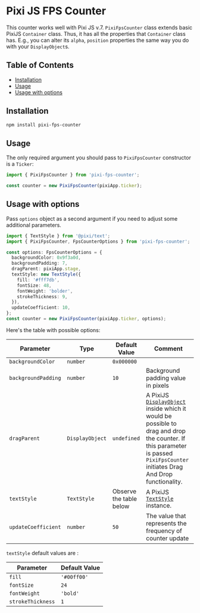 # Pixi JS FPS Counter

This counter works well with Pixi JS v.7. `PixiFpsCounter` class extends basic PixiJS `Container` class. Thus, it has
all the properties that `Container` class has. E.g., you can alter its `alpha`, `position` properties the same way you
do with your `DisplayObject`s.

## Table of Contents

- [Installation](#installation)
- [Usage](#usage)
- [Usage with options](#usage-with-options)

## Installation

```bash
npm install pixi-fps-counter
```

## Usage

The only required argument you should pass to `PixiFpsCounter` constructor is a `Ticker`:

```typescript
import { PixiFpsCounter } from 'pixi-fps-counter';

const counter = new PixiFpsCounter(pixiApp.ticker);
```

## Usage with options

Pass `options` object as a second argument if you need to adjust some additional parameters.

```typescript
import { TextStyle } from '@pixi/text';
import { PixiFpsCounter, FpsCounterOptions } from 'pixi-fps-counter';

const options: FpsCounterOptions = {
  backgroundColor: 0x9f3a0d,
  backgroundPadding: 7,
  dragParent: pixiApp.stage,
  textStyle: new TextStyle({
    fill: '#fff7db',
    fontSize: 48,
    fontWeight: 'bolder',
    strokeThickness: 9,
  }),
  updateCoefficient: 10,
};
const counter = new PixiFpsCounter(pixiApp.ticker, options);
```

Here's the table with possible options:

| Parameter           | Type            | Default Value           | Comment                                                                                                                                                                                                                                      |
|---------------------|-----------------|-------------------------|----------------------------------------------------------------------------------------------------------------------------------------------------------------------------------------------------------------------------------------------|
| `backgroundColor`   | `number`        | `0x000000`              |                                                                                                                                                                                                                                              |
| `backgroundPadding` | `number`        | `10`                    | Background padding value in pixels                                                                                                                                                                                                           |
| `dragParent`        | `DisplayObject` | `undefined`             | A PixiJS [`DisplayObject`](https://pixijs.download/release/docs/PIXI.DisplayObject.html) inside which it would be possible to drag and drop the counter. If this parameter is passed `PixiFpsCounter` initiates Drag And Drop functionality. |
| `textStyle`         | `TextStyle`     | Observe the table below | A PixiJS [`TextStyle`](https://pixijs.download/release/docs/PIXI.HTMLTextStyle.html) instance.                                                                                                                                               |
| `updateCoefficient` | `number`        | `50`                    | The value that represents the frequency of counter update                                                                                                                                                                                    |

`textStyle` default values are :

| Parameter         | Default Value |
|-------------------|---------------|
| `fill`            | `'#00ff00'`   |
| `fontSize`        | `24`          |
| `fontWeight`      | `'bold'`      |
| `strokeThickness` | `1`           |
